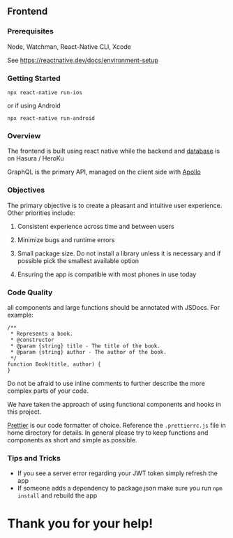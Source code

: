 ## Frontend

### Prerequisites

Node, Watchman, React-Native CLI, Xcode

See https://reactnative.dev/docs/environment-setup

### Getting Started

```
npx react-native run-ios
```
or if using Android

```
npx react-native run-android
```

### Overview

The frontend is built using react native while the backend and [database](http://exploriti-backend.herokuapp.com/console/api-explorer) is on Hasura / HeroKu

GraphQL is the primary API, managed on the client side with [Apollo](https://www.apollographql.com/)


### Objectives

The primary objective is to create a pleasant and intuitive user experience. Other priorities include:

1. Consistent experience across time and between users

2. Minimize bugs and runtime errors

3. Small package size. Do not install a library unless it is necessary and if possible pick the smallest available option

4. Ensuring the app is compatible with most phones in use today 

### Code Quality 

all components and large functions should be annotated with JSDocs. For example: 

```
/**
 * Represents a book.
 * @constructor
 * @param {string} title - The title of the book.
 * @param {string} author - The author of the book.
 */
function Book(title, author) {
}
```

Do not be afraid to use inline comments to further describe the more complex parts of your code.

We have taken the approach of using functional components and hooks in this project.

[Prettier](https://prettier.io/) is our code formatter of choice. Reference the `.prettierrc.js` file in home directory for details. In general please try to keep functions and components as short and simple as possible. 

### Tips and Tricks

* If you see a server error regarding your JWT token simply refresh the app 
* If someone adds a dependency to package.json make sure you run `npm install` and rebuild the app 

# Thank you for your help!


